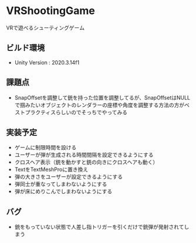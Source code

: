 # VRShootingGame
 VRで遊べるシューティングゲーム

## ビルド環境
- Unity Version : 2020.3.14f1

## 課題点
- SnapOffsetを調整して銃を持った位置を調整してるが、SnapOffsetはNULLで掴みたいオブジェクトのレンダラーの座標や角度を調整する方法の方がベストプラクティスらしいのでそっちでやってみる

## 実装予定
- ゲームに制限時間を設ける
- ユーザーが弾が生成される時間間隔を設定できるようにする
- クロスヘア表示（銃を動かすと銃の向きにクロスヘアも動く）
- TextをTextMeshProに置き換え
- 弾の大きさをユーザーが設定できるようにする
- 弾同士が重なってしまわないようにする
- 弾が床にめりこんでしまわないようにする

## バグ
- 銃をもっていない状態で人差し指トリガーを引くだけで銃弾が発射されてしまう



